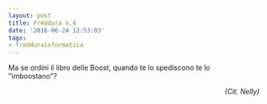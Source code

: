 ```yaml
---
layout: post
title: Freddura n.4
date: '2016-06-24 12:53:03'
tags:
- freddurainformatica
---
```


Ma se ordini il libro delle Boost, quando te lo spediscono te lo "imboostano"?

<p style="text-align:right"><em>(Cit. Nelly)</em></p>